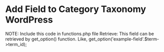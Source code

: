 # Add Field to Category Taxonomy WordPress

NOTE: Include this code in functions.php file
Retrieve: This field can be retrieved by get_option() function. Like, get_option('example-field'.$term->term_id);
